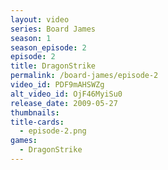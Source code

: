 ```yaml
---
layout: video
series: Board James
season: 1
season_episode: 2
episode: 2
title: DragonStrike
permalink: /board-james/episode-2
video_id: PDF9mAHSWZg
alt_video_id: OjF46MyiSu0
release_date: 2009-05-27
thumbnails:
title-cards: 
  - episode-2.png
games:
  - DragonStrike  
---
```


